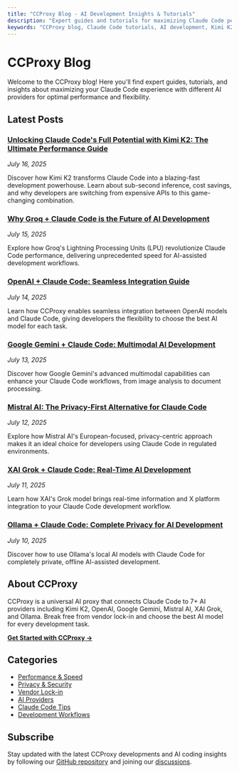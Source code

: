 ```yaml
---
title: "CCProxy Blog - AI Development Insights & Tutorials"
description: "Expert guides and tutorials for maximizing Claude Code performance with multiple AI providers. Learn about Kimi K2, Groq, OpenAI, Gemini, and more."
keywords: "CCProxy blog, Claude Code tutorials, AI development, Kimi K2, Groq, OpenAI, Gemini, Mistral, XAI, Ollama, AI proxy"
---
```


# CCProxy Blog

<SocialShare />

Welcome to the CCProxy blog! Here you'll find expert guides, tutorials, and insights about maximizing your Claude Code experience with different AI providers for optimal performance and flexibility.

## Latest Posts

### [Unlocking Claude Code's Full Potential with Kimi K2: The Ultimate Performance Guide](/blog/kimi-k2-claude-code-ultimate-guide)
*July 16, 2025*

Discover how Kimi K2 transforms Claude Code into a blazing-fast development powerhouse. Learn about sub-second inference, cost savings, and why developers are switching from expensive APIs to this game-changing combination.

### [Why Groq + Claude Code is the Future of AI Development](/blog/groq-claude-code-future-ai-development)
*July 15, 2025*

Explore how Groq's Lightning Processing Units (LPU) revolutionize Claude Code performance, delivering unprecedented speed for AI-assisted development workflows.

### [OpenAI + Claude Code: Seamless Integration Guide](/blog/openai-claude-code-integration)
*July 14, 2025*

Learn how CCProxy enables seamless integration between OpenAI models and Claude Code, giving developers the flexibility to choose the best AI model for each task.

### [Google Gemini + Claude Code: Multimodal AI Development](/blog/google-gemini-claude-code-multimodal)
*July 13, 2025*

Discover how Google Gemini's advanced multimodal capabilities can enhance your Claude Code workflows, from image analysis to document processing.

### [Mistral AI: The Privacy-First Alternative for Claude Code](/blog/mistral-ai-claude-code-privacy-first)
*July 12, 2025*

Explore how Mistral AI's European-focused, privacy-centric approach makes it an ideal choice for developers using Claude Code in regulated environments.

### [XAI Grok + Claude Code: Real-Time AI Development](/blog/xai-grok-claude-code-real-time)
*July 11, 2025*

Learn how XAI's Grok model brings real-time information and X platform integration to your Claude Code development workflow.

### [Ollama + Claude Code: Complete Privacy for AI Development](/blog/ollama-claude-code-complete-privacy)
*July 10, 2025*

Discover how to use Ollama's local AI models with Claude Code for completely private, offline AI-assisted development.

## About CCProxy

CCProxy is a universal AI proxy that connects Claude Code to 7+ AI providers including Kimi K2, OpenAI, Google Gemini, Mistral AI, XAI Grok, and Ollama. Break free from vendor lock-in and choose the best AI model for every development task.

**[Get Started with CCProxy →](/guide/)**

## Categories

- [Performance & Speed](/blog/tag/performance)
- [Privacy & Security](/blog/tag/privacy)
- [Vendor Lock-in](/blog/tag/vendor-lock-in)
- [AI Providers](/blog/tag/providers)
- [Claude Code Tips](/blog/tag/claude-code)
- [Development Workflows](/blog/tag/workflows)

## Subscribe

Stay updated with the latest CCProxy developments and AI coding insights by following our [GitHub repository](https://github.com/orchestre-dev/ccproxy) and joining our [discussions](https://github.com/orchestre-dev/ccproxy/discussions).